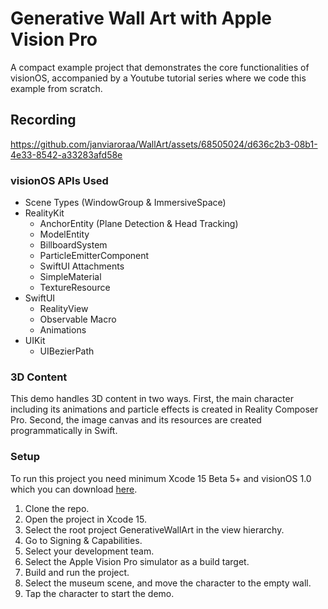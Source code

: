 # Generative Wall Art with Apple Vision Pro
A compact example project that demonstrates the core functionalities of visionOS, accompanied by a Youtube tutorial series where we code this example from scratch. 

## Recording
https://github.com/janviaroraa/WallArt/assets/68505024/d636c2b3-08b1-4e33-8542-a33283afd58e

### visionOS APIs Used

- Scene Types (WindowGroup & ImmersiveSpace)
- RealityKit
    - AnchorEntity (Plane Detection & Head Tracking)
    - ModelEntity
    - BillboardSystem
    - ParticleEmitterComponent
    - SwiftUI Attachments
    - SimpleMaterial
    - TextureResource
- SwiftUI
    - RealityView
    - Observable Macro
    - Animations
- UIKit
    - UIBezierPath

### 3D Content

This demo handles 3D content in two ways. First, the main character including its animations and particle effects is created in Reality Composer Pro. Second, the image canvas and its resources are created programmatically in Swift.

### Setup

To run this project you need minimum Xcode 15 Beta 5+ and visionOS 1.0 which you can download [here](https://developer.apple.com/download/all/?q=xcode%2015).

1. Clone the repo.
2. Open the project in Xcode 15.
3. Select the root project GenerativeWallArt in the view hierarchy.
4. Go to Signing & Capabilities.
5. Select your development team.
6. Select the Apple Vision Pro simulator as a build target.
7. Build and run the project.
8. Select the museum scene, and move the character to the empty wall.
9. Tap the character to start the demo. 



